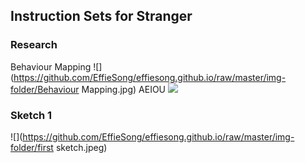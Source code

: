
## Instruction Sets for Stranger

### Research
Behaviour Mapping
![](https://github.com/EffieSong/effiesong.github.io/raw/master/img-folder/Behaviour Mapping.jpg)
AEIOU
![](https://github.com/EffieSong/effiesong.github.io/raw/master/img-folder/AEIOU)
### Sketch 1 
![](https://github.com/EffieSong/effiesong.github.io/raw/master/img-folder/first sketch.jpeg)
